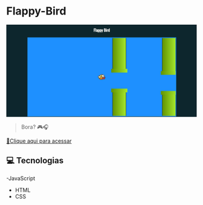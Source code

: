 # Flappy-Bird

![preview](./.github/preview.png)

> Bora? 🎮🎧

[🔗Clique aqui para acessar](https://micaelariel.github.io/Flappy-Bird/)

## 💻 Tecnologias

-JavaScript

- HTML
- CSS

